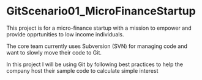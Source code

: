 # GitScenario01_MicroFinanceStartup
This project is for a micro-finance startup with a mission to empower and provide opprtunities to low income individuals. 

The core team currently uses Subversion (SVN) for managing code and want to slowly move their code to Git. 

In this project I will be using Git by following best practices to help the company
host their sample code to calculate simple interest
